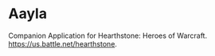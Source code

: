 # Aayla
Companion Application for Hearthstone: Heroes of Warcraft. https://us.battle.net/hearthstone.
